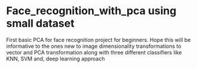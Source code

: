 # Face_recognition_with_pca using small dataset
First basic PCA for face recognition project for beginners.
Hope this will be informative to the ones new to image dimensionality transformations to vector and PCA transformation along with three different classifiers like KNN, SVM and, deep learning approach

